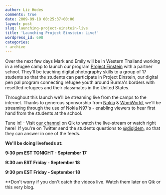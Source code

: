 ```yaml
---
author: Liz Hodes
comments: true
date: 2009-09-18 00:25:37+00:00
layout: post
slug: launching-project-einstein-live
title: 'Launching Project Einstein: Live!'
wordpress_id: 698
categories:
- archive
---
```


Over the next few days Mark and Emily will be in Western Thailand working in a refugee camp to launch our program [Project Einstein](http://www.digital-democracy.org/programming/#einstein) with a partner school. They'll be teaching digital photography skills to a group of 17 students so that the students can participate in Project Einstein, our digital pen pal program connecting refugee youth around Burma's borders with resettled refugees and their classmates in the United States.

Throughout this launch we'll be streaming live from the camps to the internet. Thanks to generous sponsorship from [Nokia](http://nokia.com) & [WomWorld](http://www.womworld.com/nokia/), we'll be streaming through the use of Nokia N97's - enabling viewers to hear first hand from the students at the school.

Tune in! - Visit [our channel](http://qik.com/ddtv) on Qik to watch the live-stream or watch right here!  If you're on Twitter send the students questions to [@digidem](http://twitter.com/digidem), so that they can answer in one of the feeds.

**We'll be doing livefeeds at:**

**9:30 pm EST TONIGHT - September 17**

**9:30 am EST Friday - September 18**

**9:30 pm EST Friday - September 18**

**Don't worry if you don't catch the videos live. Watch them later on Qik or this very blog.


